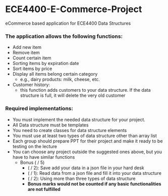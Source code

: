# ECE4400-E-Commerce-Project
eCommerce based application for ECE4400 Data Structures

### The application allows the following functions:

* Add new item 
* Remove item
* Count certain item
* Sorting items by expiration date
* Sort items by price
* Display all items belong certain category
  * e.g., dairy products: milk, cheese, etc.
* Customer history: 
  * this function adds customers to your data structure. If the data structure is full, it will delete the very old customer

### Required implementations:

* You must implement the needed data structure for your project. 
* All Data structure must be templates 
* You need to create classes for data structure elements 
* You must use at least two types of data structure other than array list 
* Each group should prepare PPT for their project and make it ready to be testing on the lecture 
* You can choose any project outside the suggested ones above, but you have to have similar functions
  * Bonus ( / 5)
     * ( / 2): Save add your data in a json file in your hard desk
     * ( / 1): Read data from a json file and fill it into your data structure
     * ( / 2): Using more than three types of data structure
     * **Bonus marks would not be counted if any basic functionalities are not fulfilled**
